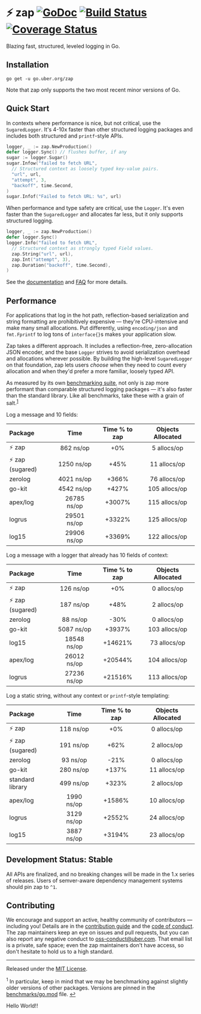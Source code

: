 # :zap: zap [![GoDoc][doc-img]][doc] [![Build Status][ci-img]][ci] [![Coverage Status][cov-img]][cov]

Blazing fast, structured, leveled logging in Go.

## Installation

`go get -u go.uber.org/zap`

Note that zap only supports the two most recent minor versions of Go.

## Quick Start

In contexts where performance is nice, but not critical, use the
`SugaredLogger`. It's 4-10x faster than other structured logging
packages and includes both structured and `printf`-style APIs.

```go
logger, _ := zap.NewProduction()
defer logger.Sync() // flushes buffer, if any
sugar := logger.Sugar()
sugar.Infow("failed to fetch URL",
  // Structured context as loosely typed key-value pairs.
  "url", url,
  "attempt", 3,
  "backoff", time.Second,
)
sugar.Infof("Failed to fetch URL: %s", url)
```

When performance and type safety are critical, use the `Logger`. It's even
faster than the `SugaredLogger` and allocates far less, but it only supports
structured logging.

```go
logger, _ := zap.NewProduction()
defer logger.Sync()
logger.Info("failed to fetch URL",
  // Structured context as strongly typed Field values.
  zap.String("url", url),
  zap.Int("attempt", 3),
  zap.Duration("backoff", time.Second),
)
```

See the [documentation][doc] and [FAQ](FAQ.md) for more details.

## Performance

For applications that log in the hot path, reflection-based serialization and
string formatting are prohibitively expensive &mdash; they're CPU-intensive
and make many small allocations. Put differently, using `encoding/json` and
`fmt.Fprintf` to log tons of `interface{}`s makes your application slow.

Zap takes a different approach. It includes a reflection-free, zero-allocation
JSON encoder, and the base `Logger` strives to avoid serialization overhead
and allocations wherever possible. By building the high-level `SugaredLogger`
on that foundation, zap lets users *choose* when they need to count every
allocation and when they'd prefer a more familiar, loosely typed API.

As measured by its own [benchmarking suite][], not only is zap more performant
than comparable structured logging packages &mdash; it's also faster than the
standard library. Like all benchmarks, take these with a grain of salt.<sup
id="anchor-versions">[1](#footnote-versions)</sup>

Log a message and 10 fields:

| Package | Time | Time % to zap | Objects Allocated |
| :------ | :--: | :-----------: | :---------------: |
| :zap: zap | 862 ns/op | +0% | 5 allocs/op
| :zap: zap (sugared) | 1250 ns/op | +45% | 11 allocs/op
| zerolog | 4021 ns/op | +366% | 76 allocs/op
| go-kit | 4542 ns/op | +427% | 105 allocs/op
| apex/log | 26785 ns/op | +3007% | 115 allocs/op
| logrus | 29501 ns/op | +3322% | 125 allocs/op
| log15 | 29906 ns/op | +3369% | 122 allocs/op

Log a message with a logger that already has 10 fields of context:

| Package | Time | Time % to zap | Objects Allocated |
| :------ | :--: | :-----------: | :---------------: |
| :zap: zap | 126 ns/op | +0% | 0 allocs/op
| :zap: zap (sugared) | 187 ns/op | +48% | 2 allocs/op
| zerolog | 88 ns/op | -30% | 0 allocs/op
| go-kit | 5087 ns/op | +3937% | 103 allocs/op
| log15 | 18548 ns/op | +14621% | 73 allocs/op
| apex/log | 26012 ns/op | +20544% | 104 allocs/op
| logrus | 27236 ns/op | +21516% | 113 allocs/op

Log a static string, without any context or `printf`-style templating:

| Package | Time | Time % to zap | Objects Allocated |
| :------ | :--: | :-----------: | :---------------: |
| :zap: zap | 118 ns/op | +0% | 0 allocs/op
| :zap: zap (sugared) | 191 ns/op | +62% | 2 allocs/op
| zerolog | 93 ns/op | -21% | 0 allocs/op
| go-kit | 280 ns/op | +137% | 11 allocs/op
| standard library | 499 ns/op | +323% | 2 allocs/op
| apex/log | 1990 ns/op | +1586% | 10 allocs/op
| logrus | 3129 ns/op | +2552% | 24 allocs/op
| log15 | 3887 ns/op | +3194% | 23 allocs/op

## Development Status: Stable

All APIs are finalized, and no breaking changes will be made in the 1.x series
of releases. Users of semver-aware dependency management systems should pin
zap to `^1`.

## Contributing

We encourage and support an active, healthy community of contributors &mdash;
including you! Details are in the [contribution guide](CONTRIBUTING.md) and
the [code of conduct](CODE_OF_CONDUCT.md). The zap maintainers keep an eye on
issues and pull requests, but you can also report any negative conduct to
oss-conduct@uber.com. That email list is a private, safe space; even the zap
maintainers don't have access, so don't hesitate to hold us to a high
standard.

<hr>

Released under the [MIT License](LICENSE.txt).

<sup id="footnote-versions">1</sup> In particular, keep in mind that we may be
benchmarking against slightly older versions of other packages. Versions are
pinned in the [benchmarks/go.mod][] file. [↩](#anchor-versions)

[doc-img]: https://godoc.org/go.uber.org/zap?status.svg
[doc]: https://godoc.org/go.uber.org/zap
[ci-img]: https://travis-ci.com/uber-go/zap.svg?branch=master
[ci]: https://travis-ci.com/uber-go/zap
[cov-img]: https://codecov.io/gh/uber-go/zap/branch/master/graph/badge.svg
[cov]: https://codecov.io/gh/uber-go/zap
[benchmarking suite]: https://github.com/uber-go/zap/tree/master/benchmarks
[benchmarks/go.mod]: https://github.com/uber-go/zap/blob/master/benchmarks/go.mod

Hello World!!
